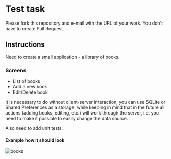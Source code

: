# Test task
Please fork this repository and e-mail with the URL of your work. You don't have to create Pull Request.

## Instructions
Need to create a small application - a library of books.

### Screens
 - List of books
 - Add a new book
 - Edit/Delete book

It is necessary to do without client-server interaction, you can use SQLite or Shared Preferences as a storage, while keeping in mind that in the future all actions (adding books, editing, etc.) will work through the server, i.e. you need to make it possible to easily change the data source.

Also need to add unit tests.

#### Example how it should look
![books](https://user-images.githubusercontent.com/69201554/93488470-12980600-f90f-11ea-92a3-2c17e6b1658a.gif)